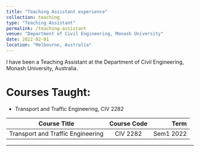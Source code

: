 ```yaml
---
title: "Teaching Assistant experience"
collection: teaching
type: "Teaching Assistant"
permalink: /teaching-assistant
venue: "Department of Civil Engineering, Monash University"
date: 2022-02-01
location: "Melbourne, Australia"
---
```


I have been a Teaching Assistant at the Department of Civil Engineering, Monash University, Australia.

Courses Taught: 
======

* Transport and Traffic Engineering, CIV 2282


| Course Title                                                       | Course Code | Term      |
| ------------------------------------------------------------------ |:-----------:| ---------:|
| Transport and Traffic Engineering                                  | CIV 2282    | Sem1 2022 |

____
